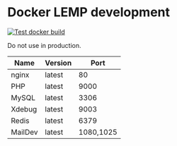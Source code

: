 # Docker LEMP development

[![Test docker build](https://github.com/FlexBoom/docker-lemp-dev/actions/workflows/build.yml/badge.svg)](https://github.com/FlexBoom/docker-lemp-dev/actions/workflows/build.yml)

Do not use in production.

Name    | Version | Port
--------|---------|----------
nginx   | latest  | 80
PHP     | latest  | 9000
MySQL   | latest  | 3306
Xdebug  | latest  | 9003
Redis   | latest  | 6379
MailDev | latest  | 1080,1025
